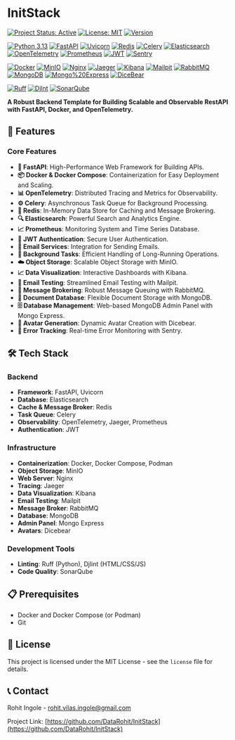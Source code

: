 # InitStack

<!-- Project Status -->
[![Project Status: Active](https://img.shields.io/badge/Project%20Status-Active-brightgreen)](https://github.com/DataRohit/InitStack)
[![License: MIT](https://img.shields.io/badge/License-MIT-yellow.svg)](https://github.com/DataRohit/InitStack/blob/master/license)
[![Version](https://img.shields.io/badge/version-0.1.0-blue)](https://github.com/DataRohit/InitStack)

<!-- Core Technologies -->
[![Python 3.13](https://img.shields.io/badge/python-3.13-blue.svg?logo=python&logoColor=white)](https://www.python.org/downloads/release/python-3130/)
[![FastAPI](https://img.shields.io/badge/FastAPI-0.116.1-009688.svg?logo=fastapi&logoColor=white)](https://fastapi.tiangolo.com/)
[![Uvicorn](https://img.shields.io/badge/Uvicorn-0.35.0-F7B900.svg?logo=python&logoColor=white)](https://www.uvicorn.org/)
[![Redis](https://img.shields.io/badge/Redis-Stack-red.svg?logo=redis&logoColor=white)](https://redis.io/)
[![Celery](https://img.shields.io/badge/Celery-Task%20Queue-brightgreen.svg?logo=celery&logoColor=white)](https://docs.celeryq.dev/)
[![Elasticsearch](https://img.shields.io/badge/Elasticsearch-8.17.2-005571.svg?logo=elasticsearch&logoColor=white)](https://www.elastic.co/)
[![OpenTelemetry](https://img.shields.io/badge/OpenTelemetry-1.35.0-009688.svg?logo=opentelemetry&logoColor=white)](https://opentelemetry.io/)
[![Prometheus](https://img.shields.io/badge/Prometheus-Monitoring-E6522C.svg?logo=prometheus&logoColor=white)](https://prometheus.io/)
[![JWT](https://img.shields.io/badge/JWT-Authentication-F7B900.svg?logo=json-web-tokens&logoColor=white)](https://jwt.io/)
[![Sentry](https://img.shields.io/badge/Sentry-Error%20Tracking-362D59.svg?logo=sentry&logoColor=white)](https://sentry.io/)

<!-- Infrastructure -->
[![Docker](https://img.shields.io/badge/Docker-Enabled-blue.svg?logo=docker&logoColor=white)](https://www.docker.com/)
[![MinIO](https://img.shields.io/badge/MinIO-Object%20Storage-2F4A70.svg?logo=minio&logoColor=white)](https://min.io/)
[![Nginx](https://img.shields.io/badge/Nginx-Web%20Server-009639.svg?logo=nginx&logoColor=white)](https://www.nginx.com/)
[![Jaeger](https://img.shields.io/badge/Jaeger-Tracing-0077B6.svg?logo=jaeger&logoColor=white)](https://www.jaegertracing.io/)
[![Kibana](https://img.shields.io/badge/Kibana-Data%20Visualization-0077B6.svg?logo=kibana&logoColor=white)](https://www.elastic.co/kibana)
[![Mailpit](https://img.shields.io/badge/Mailpit-Email%20Testing-009688.svg?logo=mailpit&logoColor=white)](https://github.com/axllent/mailpit)
[![RabbitMQ](https://img.shields.io/badge/RabbitMQ-Message%20Broker-FF6600.svg?logo=rabbitmq&logoColor=white)](https://www.rabbitmq.com/)
[![MongoDB](https://img.shields.io/badge/MongoDB-Database-47A248.svg?logo=mongodb&logoColor=white)](https://www.mongodb.com/)
[![Mongo%20Express](https://img.shields.io/badge/Mongo%20Express-Admin%20Panel-589636.svg?logo=express&logoColor=white)](https://github.com/mongo-express/mongo-express)
[![DiceBear](https://img.shields.io/badge/DiceBear-Avatars-1E90FF.svg?logo=dicebear&logoColor=white)](https://www.dicebear.com/)

<!-- Development Tools -->
[![Ruff](https://img.shields.io/endpoint?url=https://raw.githubusercontent.com/astral-sh/ruff/main/assets/badge/v2.json)](https://github.com/astral-sh/ruff)
[![Djlnt](https://img.shields.io/badge/Djlint-1.36.4-orange.svg)](https://www.djlint.com/)
[![SonarQube](https://img.shields.io/badge/SonarQube-Code%20Quality-A0C4FF.svg?logo=sonarqube&logoColor=white)](https://www.sonarqube.org/)

**A Robust Backend Template for Building Scalable and Observable RestAPI with FastAPI, Docker, and OpenTelemetry.**

## 🌟 Features

### Core Features

- **🚀 FastAPI**: High-Performance Web Framework for Building APIs.
- **📦 Docker & Docker Compose**: Containerization for Easy Deployment and Scaling.
- **📊 OpenTelemetry**: Distributed Tracing and Metrics for Observability.
- **⚙️ Celery**: Asynchronous Task Queue for Background Processing.
- **💾 Redis**: In-Memory Data Store for Caching and Message Brokering.
- **🔍 Elasticsearch**: Powerful Search and Analytics Engine.
- **📈 Prometheus**: Monitoring System and Time Series Database.
- **🔑 JWT Authentication**: Secure User Authentication.
- **📧 Email Services**: Integration for Sending Emails.
- **🔄 Background Tasks**: Efficient Handling of Long-Running Operations.
- **☁️ Object Storage**: Scalable Object Storage with MinIO.
- **📈 Data Visualization**: Interactive Dashboards with Kibana.
- **📧 Email Testing**: Streamlined Email Testing with Mailpit.
- **📩 Message Brokering**: Robust Message Queuing with RabbitMQ.
- **🍃 Document Database**: Flexible Document Storage with MongoDB.
- **🗄️ Database Management**: Web-based MongoDB Admin Panel with Mongo Express.
- **🎨 Avatar Generation**: Dynamic Avatar Creation with Dicebear.
- **🚨 Error Tracking**: Real-time Error Monitoring with Sentry.

## 🛠️ Tech Stack

### Backend

- **Framework**: FastAPI, Uvicorn
- **Database**: Elasticsearch
- **Cache & Message Broker**: Redis
- **Task Queue**: Celery
- **Observability**: OpenTelemetry, Jaeger, Prometheus
- **Authentication**: JWT

### Infrastructure

- **Containerization**: Docker, Docker Compose, Podman
- **Object Storage**: MinIO
- **Web Server**: Nginx
- **Tracing**: Jaeger
- **Data Visualization**: Kibana
- **Email Testing**: Mailpit
- **Message Broker**: RabbitMQ
- **Database**: MongoDB
- **Admin Panel**: Mongo Express
- **Avatars**: Dicebear

### Development Tools

- **Linting**: Ruff (Python), Djlint (HTML/CSS/JS)
- **Code Quality**: SonarQube

## 📋 Prerequisites

- Docker and Docker Compose (or Podman)
- Git

## 📄 License

This project is licensed under the MIT License - see the `license` file for details.

## 📞 Contact

Rohit Ingole - [rohit.vilas.ingole@gmail.com](mailto:rohit.vilas.ingole@gmail.com)

Project Link: [https://github.com/DataRohit/InitStack](https://github.com/DataRohit/InitStack)
